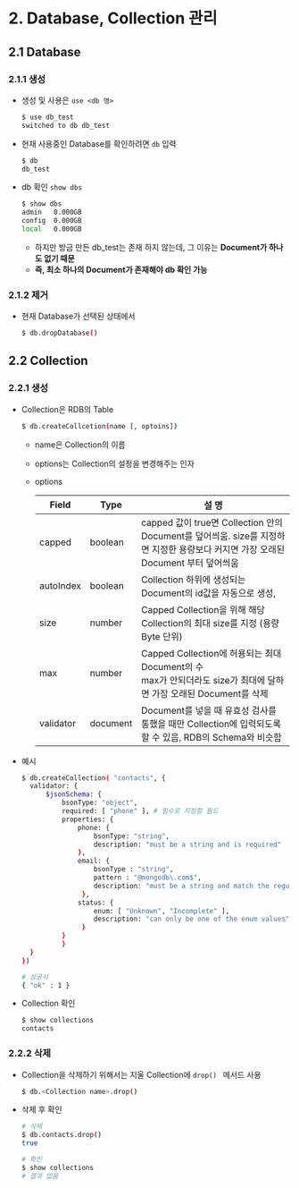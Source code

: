 # 2. Database, Collection 관리

## 2.1 Database

### 2.1.1 생성

- 생성 및 사용은 `use <db 명>`

  ```bash
  $ use db_test
  switched to db db_test
  ```

- 현재 사용중인 Database를 확인하려면 `db` 입력

  ```bash
  $ db
  db_test
  ```

- db 확인 `show dbs`

  ```bash
  $ show dbs
  admin   0.000GB
  config  0.000GB
  local   0.000GB
  ```

  - 하지만 방금 만든 db_test는 존재 하지 않는데, 그 이유는 **Document가 하나도 없기 때문**
  - **즉, 최소 하나의 Document가 존재해야 db 확인 가능**

### 2.1.2 제거

- 현재 Database가 선택된 상태에서

  ```bash
  $ db.dropDatabase()
  ```

## 2.2 Collection

### 2.2.1 생성

- Collection은 RDB의 Table

  ```bash
  $ db.createCollcetion(name [, optoins])
  ```

  - name은 Collection의 이름
  - options는 Collection의 설정을 변경해주는 인자

  - options

    | <center>Field</center> | <center>Type</center> | <center>설 명</center>                                       |
    | ---------------------- | --------------------- | ------------------------------------------------------------ |
    | capped                 | boolean               | capped 값이 true면 Collection 안의 Document를 덮어씌움. size를 지정하면 지정한 용량보다 커지면 가장 오래된 Document 부터 덮어씌움 |
    | autoIndex              | boolean               | Collection 하위에 생성되는 Document의 id값을 자동으로 생성,  |
    | size                   | number                | Capped Collection을 위해 해당 Collection의 최대 size를 지정 (용량 Byte 단위) |
    | max                    | number                | Capped Collection에 허용되는 최대 Document의 수</br> max가 안되더라도 size가 최대에 달하면 가장 오래된 Document를 삭제 |
    | validator              | document              | Document를 넣을 때 유효성 검사를 통했을 때만 Collection에 입력되도록 할 수 있음, RDB의 Schema와 비슷함 |

- 예시

  ```bash
  $ db.createCollection( "contacts", {
  	validator: {
  		$jsonSchema: {
  			bsonType: "object",
  	      	required: [ "phone" ], # 필수로 지정할 필드
  			properties: {
          		phone: {
              		bsonType: "string",
              		description: "must be a string and is required"
  	         	},
      	     	email: {
          	    	bsonType : "string",
  	        	    pattern : "@mongodb\.com$",
      	        	description: "must be a string and match the regular expression pattern"
  	        	 },
  				status: {
          	    	enum: [ "Unknown", "Incomplete" ],
  	        	    description: "can only be one of the enum values"
  	    	     }
      	  	}
     		}
  	}
  })
  
  # 성공시
  { "ok" : 1 }
  ```

- Collection 확인

  ```bash
  $ show collections
  contacts
  ```

### 2.2.2 삭제

- Collection을 삭제하기 위해서는 지울 Collection에 `drop() ` 메서드 사용

  ```bash
  $ db.<Collection name>.drop()
  ```

- 삭제 후 확인

  ```bash
  # 삭제
  $ db.contacts.drop()
  true
  
  # 확인
  $ show collections
  # 결과 없음
  ```

